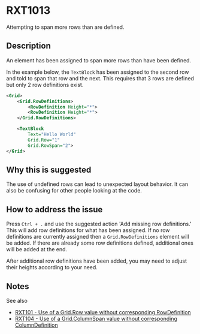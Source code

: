 # RXT1013

Attempting to span more rows than are defined.

## Description

An element has been assigned to span more rows than have been defined.

In the example below, the `TextBlock` has been assigned to the second row and told to span that row and the next. This requires that 3 rows are defined but only 2 row definitions exist.

```xml
<Grid>
    <Grid.RowDefinitions>
        <RowDefinition Height="*">
        <RowDefinition Height="*">
    </Grid.RowDefinitions>

    <TextBlock
        Text="Hello World"
        Grid.Row="1"
        Grid.RowSpan="2">
</Grid>
```

## Why this is suggested

The use of undefined rows can lead to unexpected layout behavior.
It can also be confusing for other people looking at the code.

## How to address the issue

Press `Ctrl + .` and use the suggested action 'Add missing row definitions.'
This will add row definitions for what has been assigned.
If no row definitions are currently assigned then a `Grid.RowDefinitions` element will be added. If there are already some row definitions defined, additional ones will be added at the end.

After additional row definitions have been added, you may need to adjust their heights according to your need.

## Notes

See also

- [RXT101 - Use of a Grid.Row value without corresponding RowDefinition](./RXT101.md)
- [RXT104 - Use of a Grid.ColumnSpan value without corresponding ColumnDefinition](./RXT104.md)
